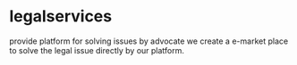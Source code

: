 # legalservices
provide platform for solving issues by advocate
we create a e-market place to solve the legal issue directly by our platform.
